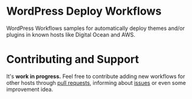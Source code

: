 # WordPress Deploy Workflows

WordPress Workflows samples for automatically deploy themes and/or plugins in known hosts like Digital Ocean and AWS.

# Contributing and Support

It's **work in progress.** Feel free to contribute adding new workflows for other hosts through [pull requests](https://github.com/sarahcssiqueira/docker-wordpress/pulls), informing about [issues](https://github.com/sarahcssiqueira/docker-wordpress/issues) or even some improvement idea.
